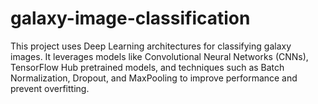 # galaxy-image-classification
This project uses Deep Learning architectures for classifying galaxy images. It leverages models like Convolutional Neural Networks (CNNs), TensorFlow Hub pretrained models, and techniques such as Batch Normalization, Dropout, and MaxPooling to improve performance and prevent overfitting.
